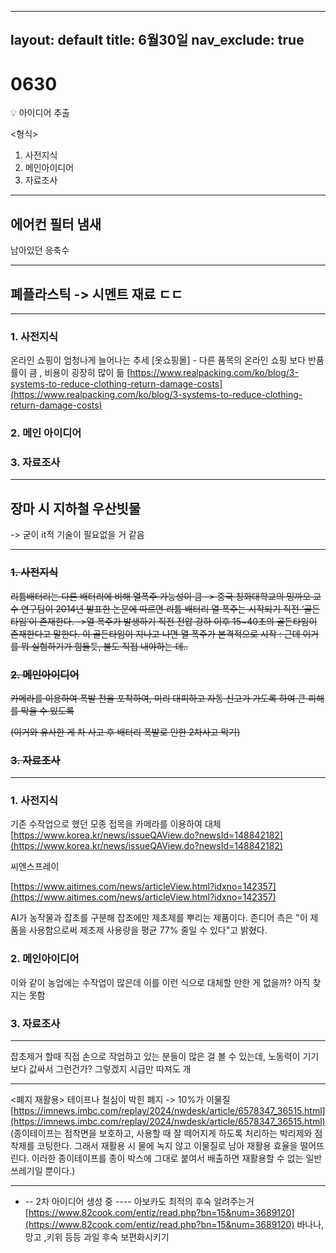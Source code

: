 ---------------
layout: default
title: 6월30일
nav_exclude: true
----------------
# 0630

<aside>
💡 아이디어 추출

<형식>
1. 사전지식
2. 메인아이디어
3. 자료조사

</aside>

---

## 에어컨 필터 냄새
남아있던 응축수

---

## 폐플라스틱 -> 시멘트 재료 ㄷㄷ

---

### 1. 사전지식

온라인 쇼핑이 엄청나게 늘어나는 추세
[옷쇼핑몰] - 다른 품목의 온라인 쇼핑 보다 반품률이 큼 , 비용이 굉장히 많이 듦
[https://www.realpacking.com/ko/blog/3-systems-to-reduce-clothing-return-damage-costs](https://www.realpacking.com/ko/blog/3-systems-to-reduce-clothing-return-damage-costs)

### 2. 메인 아이디어

### 3. 자료조사

---

## 장마 시 지하철 우산빗물
-> 굳이 it적 기술이 필요없을 거 같음

---

### ~~1. 사전지식~~

~~리튬배터리는 다른 배터리에 비해 열폭주 가능성이 큼
-> 중국 칭화대학교의 밍까오 교수 연구팀이 2014년 발표한 논문에 따르면 리튬 배터리 열 폭주는 시작되기 직전 ‘골든타임’이 존재한다.
->열 폭주가 발생하기 직전 전압 강하 이후 15~40초의 골든타임이 존재한다고 말한다. 이 골든타임이 지나고 나면 열 폭주가 본격적으로 시작
: 근데 이거를 뭐 실험하기가 힘들듯, 불도 직접 내야하는 데..~~

### ~~2. 메인아이디어~~

~~카메라를 이용하여 폭발 전을 포착하여, 미리 대피하고 자동 신고가 가도록 하여 큰 피해를 막을 수 있도록~~

~~(이거와 유사한 게 차 사고 후 배터리 폭발로 인한 2차사고 막기)~~

### ~~3. 자료조사~~

---

### 1. 사전지식

기존 수작업으로 했던 모종 접목을 카메라를 이용하여 대체
[https://www.korea.kr/news/issueQAView.do?newsId=148842182](https://www.korea.kr/news/issueQAView.do?newsId=148842182)

씨엔스프레이

[https://www.aitimes.com/news/articleView.html?idxno=142357](https://www.aitimes.com/news/articleView.html?idxno=142357)

AI가 농작물과 잡초를 구분해 잡초에만 제초제를 뿌리는 제품이다. 존디어 측은 "이 제품을 사용함으로써 제초제 사용량을 평균 77% 줄일 수 있다"고 밝혔다.

### 2. 메인아이디어

이와 같이 농업에는 수작업이 많은데 이를 이런 식으로 대체할 만한 게 없을까? 아직 찾지는 못함

### 3. 자료조사

---

잡초제거 할때 직접 손으로 작업하고 있는 분들이 많은 걸 볼 수 있는데, 노동력이 기기보다 값싸서 그런건가? 그렇겠지 시급만 따져도 개

---

<폐지 재활용>
테이프나 철심이 박힌 폐지 -> 10%가 이물질
[https://imnews.imbc.com/replay/2024/nwdesk/article/6578347_36515.html](https://imnews.imbc.com/replay/2024/nwdesk/article/6578347_36515.html)
(종이테이프는 점착면을 보호하고, 사용할 때 잘 떼어지게 하도록 처리하는 박리제와 점착제를 코팅한다. 그래서 재활용 시 물에 녹지 않고 이물질로 남아 재활용 효율을 떨어뜨린다. 이러한 종이테이프를 종이 박스에 그대로 붙여서 배출하면 재활용할 수 없는 일반 쓰레기일 뿐이다.)

---

- -- 2차 아이디어 생성 중 ----
아보카도 최적의 후숙 알려주는거
[https://www.82cook.com/entiz/read.php?bn=15&num=3689120](https://www.82cook.com/entiz/read.php?bn=15&num=3689120)
바나나, 망고 ,키위 등등
과일 후숙 보편화시키기

